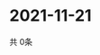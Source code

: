 # 2021-11-21
  共 0条

  <!-- BEGIN -->
  <!-- 最后更新时间Sun Nov 21 2021 15:03:11 GMT+0000 (Coordinated Universal Time) -->
  
  <!-- END -->
  
  